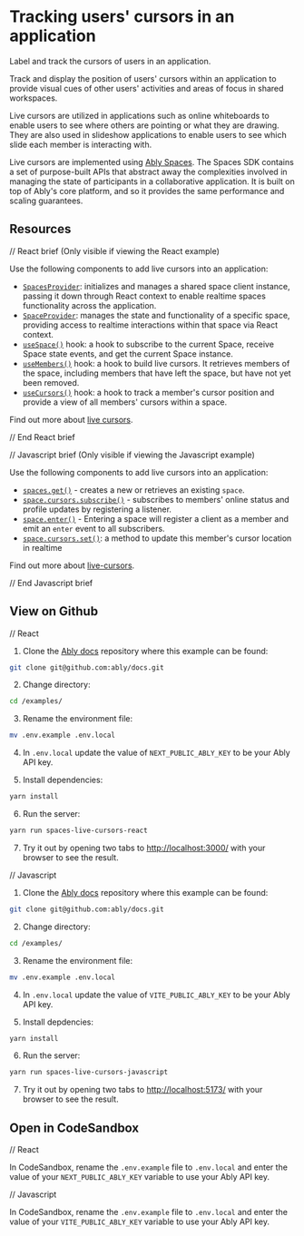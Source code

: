 # Tracking users' cursors in an application

Label and track the cursors of users in an application.

Track and display the position of users' cursors within an application to provide visual cues of other users' activities and areas of focus in shared workspaces.

Live cursors are utilized in applications such as online whiteboards to enable users to see where others are pointing or what they are drawing. They are also used in slideshow applications to enable users to see which slide each member is interacting with.

Live cursors are implemented using [Ably Spaces](https://ably.com/docs/products/spaces). The Spaces SDK contains a set of purpose-built APIs that abstract away the complexities involved in managing the state of participants in a collaborative application. It is built on top of Ably's core platform, and so it provides the same performance and scaling guarantees.

## Resources

// React brief (Only visible if viewing the React example)

Use the following components to add live cursors into an application:

* [`SpacesProvider`](https://ably.com/docs/spaces/react#spaces-provider): initializes and manages a shared space client instance, passing it down through React context to enable realtime spaces functionality across the application.
* [`SpaceProvider`](https://ably.com/docs/spaces/react#spaces-provider): manages the state and functionality of a specific space, providing access to realtime interactions within that space via React context.
* [`useSpace()`](https://ably.com/docs/spaces/react#useSpace) hook: a hook to subscribe to the current Space, receive Space state events, and get the current Space instance.
* [`useMembers()`](https://ably.com/docs/spaces/react#useMembers) hook: a hook to build live cursors. It retrieves members of the space, including members that have left the space, but have not yet been removed.
* [`useCursors()`](https://ably.com/docs/spaces/react#useCursors) hook: a hook to track a member's cursor position and provide a view of all members' cursors within a space.

Find out more about [live cursors](https://ably.com/docs/spaces/cursors).

// End React brief

// Javascript brief (Only visible if viewing the Javascript example)

Use the following components to add live cursors into an application:

* [`spaces.get()`](https://ably.com/docs/spaces/space#create) - creates a new or retrieves an existing `space`.
* [`space.cursors.subscribe()`](https://ably.com/docs/spaces/cursors#subscribe) - subscribes to members' online status and profile updates by registering a listener.
* [`space.enter()`](https://ably.com/docs/spaces/space#enter) - Entering a space will register a client as a member and emit an `enter` event to all subscribers.
* [`space.cursors.set()`](https://ably.com/docs/spaces/cursors#set): a method to update this member's cursor location in realtime

Find out more about [live-cursors](https://ably.com/docs/spaces/cursors).

// End Javascript brief

## View on Github

// React

1. Clone the [Ably docs](https://github.com/ably/docs) repository where this example can be found:

```sh
git clone git@github.com:ably/docs.git
```

2. Change directory:

```sh
cd /examples/
```

3. Rename the environment file:

```sh
mv .env.example .env.local
```

4. In `.env.local` update the value of `NEXT_PUBLIC_ABLY_KEY` to be your Ably API key.

5. Install dependencies:

```sh
yarn install
```

6. Run the server:

```sh
yarn run spaces-live-cursors-react
```

7. Try it out by opening two tabs to [http://localhost:3000/](http://localhost:3000/) with your browser to see the result.

// Javascript

1. Clone the [Ably docs](https://github.com/ably/docs) repository where this example can be found:

```sh
git clone git@github.com:ably/docs.git
```

2. Change directory:

```sh
cd /examples/
```

3. Rename the environment file:

```sh
mv .env.example .env.local
```

4. In `.env.local` update the value of `VITE_PUBLIC_ABLY_KEY` to be your Ably API key.

5. Install depdencies:

```sh
yarn install
```

6. Run the server:

```sh
yarn run spaces-live-cursors-javascript
```

7. Try it out by opening two tabs to [http://localhost:5173/](http://localhost:5173/) with your browser to see the result.

## Open in CodeSandbox

// React

In CodeSandbox, rename the `.env.example` file to `.env.local` and enter the value of your `NEXT_PUBLIC_ABLY_KEY` variable to use your Ably API key.

// Javascript

In CodeSandbox, rename the `.env.example` file to `.env.local` and enter the value of your `VITE_PUBLIC_ABLY_KEY` variable to use your Ably API key.
